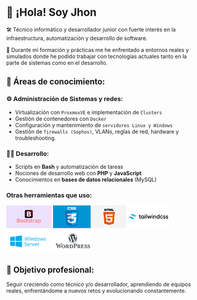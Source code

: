 # 👋 ¡Hola! Soy Jhon

🛠️ Técnico informático y desarrollador junior con fuerte interés en la infraestructura, automatización y desarrollo de software.

📌 Durante mi formación y prácticas me he enfrentado a entornos reales y simulados donde he podido trabajar con tecnologías actuales tanto en la parte de sistemas como en el desarrollo.

## 🔧 Áreas de conocimiento:

### ⚙️ Administración de Sistemas y redes:
- Virtualización con `ProxmoxVE` e implementaciòn de `Clusters`
- Gestión de contenedores con `Docker`
- Configuración y mantenimiento de `servidores Linux y Windows`
- Gestión de `firewalls (Sophos)`, VLANs, reglas de red, hardware y troubleshooting.

### 👨‍💻 Desarrollo:
- Scripts en **Bash** y automatización de tareas
- Nociones de desarrollo web con **PHP** y **JavaScript**
- Conocimientos en **bases de datos relacionales** (MySQL)

### Otras herramientas que uso:
<img src="imgs/bootstrap.png" width=120> <img src="imgs/css.jpg" width=100> <img src="imgs/html.jpg" width=90> <img src="imgs/tailwind.png" width=110> <img src="imgs/windows.png" width=115> <img src="imgs/wordpress.png" width=115>

## 🚀 Objetivo profesional:
Seguir creciendo como técnico y/o desarrollador, aprendiendo de equipos reales, enfrentándome a nuevos retos y evolucionando constantemente.

